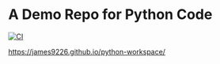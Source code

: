 # A Demo Repo for Python Code
[![CI](https://github.com/james9226/python-workspace/actions/workflows/test.yaml/badge.svg)](https://github.com/james9226/python-workspace/actions/workflows/test.yaml)

https://james9226.github.io/python-workspace/
